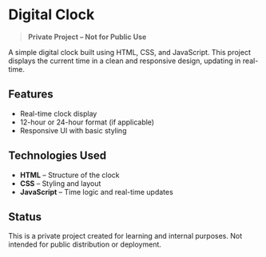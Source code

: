 # Digital Clock

> **Private Project – Not for Public Use**

A simple digital clock built using HTML, CSS, and JavaScript. This project displays the current time in a clean and responsive design, updating in real-time.

## Features

* Real-time clock display
* 12-hour or 24-hour format (if applicable)
* Responsive UI with basic styling

## Technologies Used

* **HTML** – Structure of the clock
* **CSS** – Styling and layout
* **JavaScript** – Time logic and real-time updates

## Status

This is a private project created for learning and internal purposes. Not intended for public distribution or deployment.

